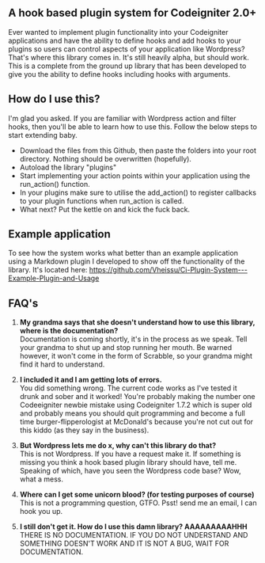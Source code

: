 ## A hook based plugin system for Codeigniter 2.0+

Ever wanted to implement plugin functionality into your Codeigniter applications and have the ability to define hooks and add hooks to your plugins so users can control aspects of your application like Wordpress? That's where this library comes in. It's still heavily alpha, but should work. This is a complete from the ground up library that has been developed to give you the ability to define hooks including hooks with arguments.

## How do I use this?

I'm glad you asked. If you are familiar with Wordpress action and filter hooks, then you'll be able to learn how to use this. Follow the below steps to start extending baby.

* Download the files from this Github, then paste the folders into your root directory. Nothing should be overwritten (hopefully).
* Autoload the library "plugins"
* Start implementing your action points within your application using the run_action() function.
* In your plugins make sure to utilise the add_action() to register callbacks to your plugin functions when run_action is called.
* What next? Put the kettle on and kick the fuck back.

## Example application  
To see how the system works what better than an example application using a Markdown plugin I developed to show off the functionality of the library. It's located here: https://github.com/Vheissu/Ci-Plugin-System---Example-Plugin-and-Usage

## FAQ's

1. **My grandma says that she doesn't understand how to use this library, where is the documentation?**  
Documentation is coming shortly, it's in the process as we speak. Tell your grandma to shut up and stop running her mouth. Be warned however, it won't come in the form of Scrabble, so your grandma might find it hard to understand.

2. **I included it and I am getting lots of errors.**  
You did something wrong. The current code works as I've tested it drunk and sober and it worked! You're probably making the number one Codeeigniter newbie mistake using Codeigniter 1.7.2 which is super old and probably means you should quit programming and become a full time burger-flipperologist at McDonald's because you're not cut out for this kiddo (as they say in the business).

3. **But Wordpress lets me do x, why can't this library do that?**  
This is not Wordpress. If you have a request make it. If something is missing you think a hook based plugin library should have, tell me. Speaking of which, have you seen the Wordpress code base? Wow, what a mess.

4. **Where can I get some unicorn blood? (for testing purposes of course)**  
This is not a programming question, GTFO. Psst! send me an email, I can hook you up.

5. **I still don't get it. How do I use this damn library? AAAAAAAAAHHH**  
THERE IS NO DOCUMENTATION. IF YOU DO NOT UNDERSTAND AND SOMETHING DOESN'T WORK AND IT IS NOT A BUG, WAIT FOR DOCUMENTATION.